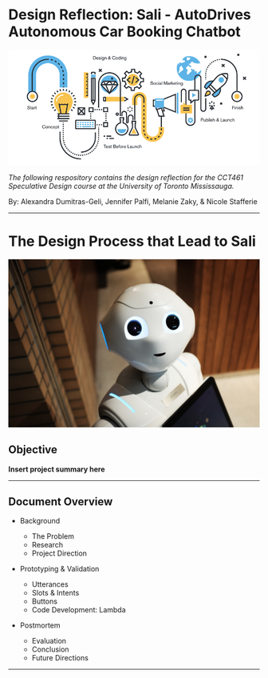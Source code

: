 # Design Reflection: Sali - AutoDrives Autonomous Car Booking Chatbot

![intro_img](images/Infographic_Design_Process.png)

*The following respository contains the design reflection for the CCT461 Speculative Design course at the University of Toronto Mississauga.*

By: Alexandra Dumitras-Geli, Jennifer Palfi, Melanie Zaky, & Nicole Stafferie

---

# The Design Process that Lead to Sali 

![sali](images/robot.jpg)

## Objective

**Insert project summary here**

---

## Document Overview 

- Background
    - The Problem 
    - Research 
    - Project Direction 

- Prototyping & Validation 
    - Utterances 
    - Slots & Intents
    - Buttons
    - Code Development: Lambda 

- Postmortem 
    - Evaluation 
    - Conclusion 
    - Future Directions 

---


